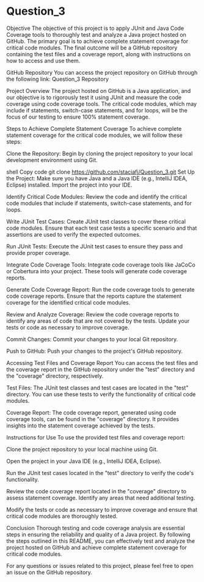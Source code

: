 # Question_3
Objective
The objective of this project is to apply JUnit and Java Code Coverage tools to thoroughly test and analyze a Java project hosted on GitHub. The primary goal is to achieve complete statement coverage for critical code modules. The final outcome will be a GitHub repository containing the test files and a coverage report, along with instructions on how to access and use them.

GitHub Repository
You can access the project repository on GitHub through the following link: Question_3 Repository

Project Overview
The project hosted on GitHub is a Java application, and our objective is to rigorously test it using JUnit and measure the code coverage using code coverage tools. The critical code modules, which may include if statements, switch-case statements, and for loops, will be the focus of our testing to ensure 100% statement coverage.

Steps to Achieve Complete Statement Coverage
To achieve complete statement coverage for the critical code modules, we will follow these steps:

Clone the Repository: Begin by cloning the project repository to your local development environment using Git.

shell
Copy code
git clone https://github.com/staciafj/Question_3.git
Set Up the Project: Make sure you have Java and a Java IDE (e.g., IntelliJ IDEA, Eclipse) installed. Import the project into your IDE.

Identify Critical Code Modules: Review the code and identify the critical code modules that include if statements, switch-case statements, and for loops.

Write JUnit Test Cases: Create JUnit test classes to cover these critical code modules. Ensure that each test case tests a specific scenario and that assertions are used to verify the expected outcomes.

Run JUnit Tests: Execute the JUnit test cases to ensure they pass and provide proper coverage.

Integrate Code Coverage Tools: Integrate code coverage tools like JaCoCo or Cobertura into your project. These tools will generate code coverage reports.

Generate Code Coverage Report: Run the code coverage tools to generate code coverage reports. Ensure that the reports capture the statement coverage for the identified critical code modules.

Review and Analyze Coverage: Review the code coverage reports to identify any areas of code that are not covered by the tests. Update your tests or code as necessary to improve coverage.

Commit Changes: Commit your changes to your local Git repository.

Push to GitHub: Push your changes to the project's GitHub repository.

Accessing Test Files and Coverage Report
You can access the test files and the coverage report in the GitHub repository under the "test" directory and the "coverage" directory, respectively.

Test Files: The JUnit test classes and test cases are located in the "test" directory. You can use these tests to verify the functionality of critical code modules.

Coverage Report: The code coverage report, generated using code coverage tools, can be found in the "coverage" directory. It provides insights into the statement coverage achieved by the tests.

Instructions for Use
To use the provided test files and coverage report:

Clone the project repository to your local machine using Git.

Open the project in your Java IDE (e.g., IntelliJ IDEA, Eclipse).

Run the JUnit test cases located in the "test" directory to verify the code's functionality.

Review the code coverage report located in the "coverage" directory to assess statement coverage. Identify any areas that need additional testing.

Modify the tests or code as necessary to improve coverage and ensure that critical code modules are thoroughly tested.

Conclusion
Thorough testing and code coverage analysis are essential steps in ensuring the reliability and quality of a Java project. By following the steps outlined in this README, you can effectively test and analyze the project hosted on GitHub and achieve complete statement coverage for critical code modules.

For any questions or issues related to this project, please feel free to open an issue on the GitHub repository.
